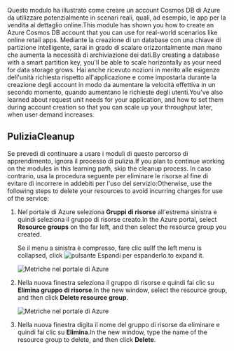 <span data-ttu-id="1b864-101">Questo modulo ha illustrato come creare un account Cosmos DB di Azure da utilizzare potenzialmente in scenari reali, quali, ad esempio, le app per la vendita al dettaglio online.</span><span class="sxs-lookup"><span data-stu-id="1b864-101">This module has shown you how to create an Azure Cosmos DB account that you can use for real-world scenarios like online retail apps.</span></span> <span data-ttu-id="1b864-102">Mediante la creazione di un database con una chiave di partizione intelligente, sarai in grado di scalare orizzontalmente man mano che aumenta la necessità di archiviazione dei dati.</span><span class="sxs-lookup"><span data-stu-id="1b864-102">By creating a database with a smart partition key, you'll be able to scale horizontally as your need for data storage grows.</span></span> <span data-ttu-id="1b864-103">Hai anche ricevuto nozioni in merito alle esigenze dell'unità richiesta rispetto all'applicazione e come impostarla durante la creazione degli account in modo da aumentare la velocità effettiva in un secondo momento, quando aumentano le richieste degli utenti.</span><span class="sxs-lookup"><span data-stu-id="1b864-103">You've also learned about request unit needs for your application, and how to set them during account creation so that you can scale up your throughput later, when user demand increases.</span></span>

## <a name="cleanup"></a><span data-ttu-id="1b864-104">Pulizia</span><span class="sxs-lookup"><span data-stu-id="1b864-104">Cleanup</span></span>

<span data-ttu-id="1b864-105">Se prevedi di continuare a usare i moduli di questo percorso di apprendimento, ignora il processo di pulizia.</span><span class="sxs-lookup"><span data-stu-id="1b864-105">If you plan to continue working on the modules in this learning path, skip the cleanup process.</span></span> <span data-ttu-id="1b864-106">In caso contrario, usa la procedura seguente per eliminare le risorse al fine di evitare di incorrere in addebiti per l'uso del servizio:</span><span class="sxs-lookup"><span data-stu-id="1b864-106">Otherwise, use the following steps to delete your resources to avoid incurring charges for use of the service:</span></span>

1. <span data-ttu-id="1b864-107">Nel portale di Azure seleziona **Gruppi di risorse** all'estrema sinistra e quindi seleziona il gruppo di risorse creato.</span><span class="sxs-lookup"><span data-stu-id="1b864-107">In the Azure portal, select **Resource groups** on the far left, and then select the resource group you created.</span></span>  

    <span data-ttu-id="1b864-108">Se il menu a sinistra è compresso, fare clic sul</span><span class="sxs-lookup"><span data-stu-id="1b864-108">If the left menu is collapsed, click</span></span> ![pulsante Espandi](../media/5-create-a-database-and-collection/expand.png) <span data-ttu-id="1b864-110">per espanderlo.</span><span class="sxs-lookup"><span data-stu-id="1b864-110">to expand it.</span></span>

   ![Metriche nel portale di Azure](../media/5-create-a-database-and-collection/delete-resources-select.png)

2. <span data-ttu-id="1b864-112">Nella nuova finestra seleziona il gruppo di risorse e quindi fai clic su **Elimina gruppo di risorse**.</span><span class="sxs-lookup"><span data-stu-id="1b864-112">In the new window, select the resource group, and then click **Delete resource group**.</span></span>

   ![Metriche nel portale di Azure](../media/5-create-a-database-and-collection/delete-resources.png)

3. <span data-ttu-id="1b864-114">Nella nuova finestra digita il nome del gruppo di risorse da eliminare e quindi fai clic su **Elimina**.</span><span class="sxs-lookup"><span data-stu-id="1b864-114">In the new window, type the name of the resource group to delete, and then click **Delete**.</span></span>

